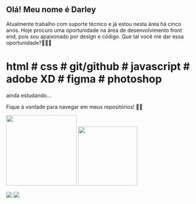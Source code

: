 
## Olá! Meu nome é Darley 

Atualmente trabalho com suporte técnico e já estou nesta área há cinco anos. Hoje procuro uma oportunidade na área de desenvolvimento front end, pois sou apaixonado por design e código. Que tal você me dar essa oportunidade?️🙋🏽‍♂️

# html # css # git/github # javascript # adobe XD # figma # photoshop
ainda estudando...

Fique à vontade para navegar em meus repositórios! 🖖🏾

<img height="191em" src="https://github-readme-stats.vercel.app/api?username=darleyszasva&show_icons=true&theme=dark&include_all_commits=true&count_private=true"/>
  <img height="160em" src="https://github-readme-stats.vercel.app/api/top-langs/?username=darleyszasva&layout=compact&langs_count=7&theme=dark"/>
</div>

  <a href = "mailto:darleyszasva@gmail.com"><img src="https://img.shields.io/badge/-Gmail-%23333?style=for-the-badge&logo=gmail&logoColor=white" target="_blank"></a>
  <a href="https://www.linkedin.com/in/darleysouzasilva/" target="_blank"><img src="https://img.shields.io/badge/-LinkedIn-%230077B5?style=for-the-badge&logo=linkedin&logoColor=white" target="_blank"></a> 
